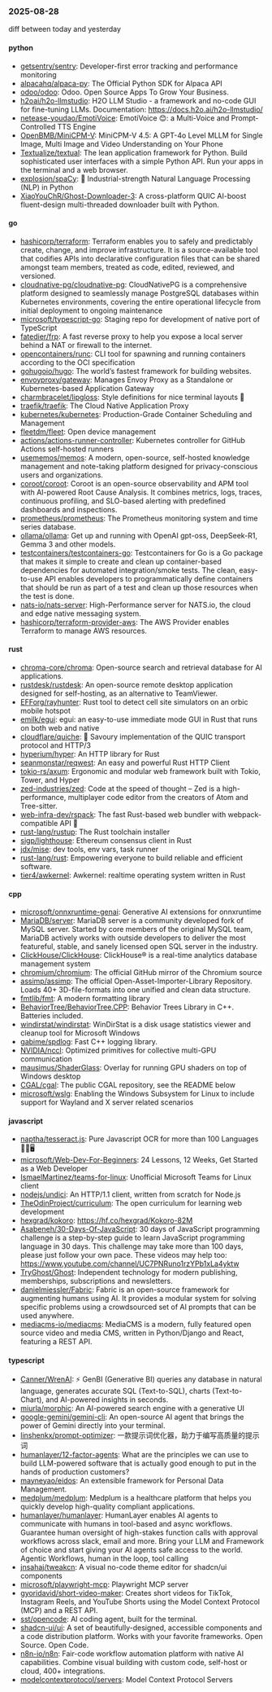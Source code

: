 ### 2025-08-28
diff between today and yesterday

#### python
* [getsentry/sentry](https://github.com/getsentry/sentry): Developer-first error tracking and performance monitoring
* [alpacahq/alpaca-py](https://github.com/alpacahq/alpaca-py): The Official Python SDK for Alpaca API
* [odoo/odoo](https://github.com/odoo/odoo): Odoo. Open Source Apps To Grow Your Business.
* [h2oai/h2o-llmstudio](https://github.com/h2oai/h2o-llmstudio): H2O LLM Studio - a framework and no-code GUI for fine-tuning LLMs. Documentation: https://docs.h2o.ai/h2o-llmstudio/
* [netease-youdao/EmotiVoice](https://github.com/netease-youdao/EmotiVoice): EmotiVoice 😊: a Multi-Voice and Prompt-Controlled TTS Engine
* [OpenBMB/MiniCPM-V](https://github.com/OpenBMB/MiniCPM-V): MiniCPM-V 4.5: A GPT-4o Level MLLM for Single Image, Multi Image and Video Understanding on Your Phone
* [Textualize/textual](https://github.com/Textualize/textual): The lean application framework for Python. Build sophisticated user interfaces with a simple Python API. Run your apps in the terminal and a web browser.
* [explosion/spaCy](https://github.com/explosion/spaCy): 💫 Industrial-strength Natural Language Processing (NLP) in Python
* [XiaoYouChR/Ghost-Downloader-3](https://github.com/XiaoYouChR/Ghost-Downloader-3): A cross-platform QUIC AI-boost fluent-design multi-threaded downloader built with Python.

#### go
* [hashicorp/terraform](https://github.com/hashicorp/terraform): Terraform enables you to safely and predictably create, change, and improve infrastructure. It is a source-available tool that codifies APIs into declarative configuration files that can be shared amongst team members, treated as code, edited, reviewed, and versioned.
* [cloudnative-pg/cloudnative-pg](https://github.com/cloudnative-pg/cloudnative-pg): CloudNativePG is a comprehensive platform designed to seamlessly manage PostgreSQL databases within Kubernetes environments, covering the entire operational lifecycle from initial deployment to ongoing maintenance
* [microsoft/typescript-go](https://github.com/microsoft/typescript-go): Staging repo for development of native port of TypeScript
* [fatedier/frp](https://github.com/fatedier/frp): A fast reverse proxy to help you expose a local server behind a NAT or firewall to the internet.
* [opencontainers/runc](https://github.com/opencontainers/runc): CLI tool for spawning and running containers according to the OCI specification
* [gohugoio/hugo](https://github.com/gohugoio/hugo): The world’s fastest framework for building websites.
* [envoyproxy/gateway](https://github.com/envoyproxy/gateway): Manages Envoy Proxy as a Standalone or Kubernetes-based Application Gateway
* [charmbracelet/lipgloss](https://github.com/charmbracelet/lipgloss): Style definitions for nice terminal layouts 👄
* [traefik/traefik](https://github.com/traefik/traefik): The Cloud Native Application Proxy
* [kubernetes/kubernetes](https://github.com/kubernetes/kubernetes): Production-Grade Container Scheduling and Management
* [fleetdm/fleet](https://github.com/fleetdm/fleet): Open device management
* [actions/actions-runner-controller](https://github.com/actions/actions-runner-controller): Kubernetes controller for GitHub Actions self-hosted runners
* [usememos/memos](https://github.com/usememos/memos): A modern, open-source, self-hosted knowledge management and note-taking platform designed for privacy-conscious users and organizations.
* [coroot/coroot](https://github.com/coroot/coroot): Coroot is an open-source observability and APM tool with AI-powered Root Cause Analysis. It combines metrics, logs, traces, continuous profiling, and SLO-based alerting with predefined dashboards and inspections.
* [prometheus/prometheus](https://github.com/prometheus/prometheus): The Prometheus monitoring system and time series database.
* [ollama/ollama](https://github.com/ollama/ollama): Get up and running with OpenAI gpt-oss, DeepSeek-R1, Gemma 3 and other models.
* [testcontainers/testcontainers-go](https://github.com/testcontainers/testcontainers-go): Testcontainers for Go is a Go package that makes it simple to create and clean up container-based dependencies for automated integration/smoke tests. The clean, easy-to-use API enables developers to programmatically define containers that should be run as part of a test and clean up those resources when the test is done.
* [nats-io/nats-server](https://github.com/nats-io/nats-server): High-Performance server for NATS.io, the cloud and edge native messaging system.
* [hashicorp/terraform-provider-aws](https://github.com/hashicorp/terraform-provider-aws): The AWS Provider enables Terraform to manage AWS resources.

#### rust
* [chroma-core/chroma](https://github.com/chroma-core/chroma): Open-source search and retrieval database for AI applications.
* [rustdesk/rustdesk](https://github.com/rustdesk/rustdesk): An open-source remote desktop application designed for self-hosting, as an alternative to TeamViewer.
* [EFForg/rayhunter](https://github.com/EFForg/rayhunter): Rust tool to detect cell site simulators on an orbic mobile hotspot
* [emilk/egui](https://github.com/emilk/egui): egui: an easy-to-use immediate mode GUI in Rust that runs on both web and native
* [cloudflare/quiche](https://github.com/cloudflare/quiche): 🥧 Savoury implementation of the QUIC transport protocol and HTTP/3
* [hyperium/hyper](https://github.com/hyperium/hyper): An HTTP library for Rust
* [seanmonstar/reqwest](https://github.com/seanmonstar/reqwest): An easy and powerful Rust HTTP Client
* [tokio-rs/axum](https://github.com/tokio-rs/axum): Ergonomic and modular web framework built with Tokio, Tower, and Hyper
* [zed-industries/zed](https://github.com/zed-industries/zed): Code at the speed of thought – Zed is a high-performance, multiplayer code editor from the creators of Atom and Tree-sitter.
* [web-infra-dev/rspack](https://github.com/web-infra-dev/rspack): The fast Rust-based web bundler with webpack-compatible API 🦀️
* [rust-lang/rustup](https://github.com/rust-lang/rustup): The Rust toolchain installer
* [sigp/lighthouse](https://github.com/sigp/lighthouse): Ethereum consensus client in Rust
* [jdx/mise](https://github.com/jdx/mise): dev tools, env vars, task runner
* [rust-lang/rust](https://github.com/rust-lang/rust): Empowering everyone to build reliable and efficient software.
* [tier4/awkernel](https://github.com/tier4/awkernel): Awkernel: realtime operating system written in Rust

#### cpp
* [microsoft/onnxruntime-genai](https://github.com/microsoft/onnxruntime-genai): Generative AI extensions for onnxruntime
* [MariaDB/server](https://github.com/MariaDB/server): MariaDB server is a community developed fork of MySQL server. Started by core members of the original MySQL team, MariaDB actively works with outside developers to deliver the most featureful, stable, and sanely licensed open SQL server in the industry.
* [ClickHouse/ClickHouse](https://github.com/ClickHouse/ClickHouse): ClickHouse® is a real-time analytics database management system
* [chromium/chromium](https://github.com/chromium/chromium): The official GitHub mirror of the Chromium source
* [assimp/assimp](https://github.com/assimp/assimp): The official Open-Asset-Importer-Library Repository. Loads 40+ 3D-file-formats into one unified and clean data structure.
* [fmtlib/fmt](https://github.com/fmtlib/fmt): A modern formatting library
* [BehaviorTree/BehaviorTree.CPP](https://github.com/BehaviorTree/BehaviorTree.CPP): Behavior Trees Library in C++. Batteries included.
* [windirstat/windirstat](https://github.com/windirstat/windirstat): WinDirStat is a disk usage statistics viewer and cleanup tool for Microsoft Windows
* [gabime/spdlog](https://github.com/gabime/spdlog): Fast C++ logging library.
* [NVIDIA/nccl](https://github.com/NVIDIA/nccl): Optimized primitives for collective multi-GPU communication
* [mausimus/ShaderGlass](https://github.com/mausimus/ShaderGlass): Overlay for running GPU shaders on top of Windows desktop
* [CGAL/cgal](https://github.com/CGAL/cgal): The public CGAL repository, see the README below
* [microsoft/wslg](https://github.com/microsoft/wslg): Enabling the Windows Subsystem for Linux to include support for Wayland and X server related scenarios

#### javascript
* [naptha/tesseract.js](https://github.com/naptha/tesseract.js): Pure Javascript OCR for more than 100 Languages 📖🎉🖥
* [microsoft/Web-Dev-For-Beginners](https://github.com/microsoft/Web-Dev-For-Beginners): 24 Lessons, 12 Weeks, Get Started as a Web Developer
* [IsmaelMartinez/teams-for-linux](https://github.com/IsmaelMartinez/teams-for-linux): Unofficial Microsoft Teams for Linux client
* [nodejs/undici](https://github.com/nodejs/undici): An HTTP/1.1 client, written from scratch for Node.js
* [TheOdinProject/curriculum](https://github.com/TheOdinProject/curriculum): The open curriculum for learning web development
* [hexgrad/kokoro](https://github.com/hexgrad/kokoro): https://hf.co/hexgrad/Kokoro-82M
* [Asabeneh/30-Days-Of-JavaScript](https://github.com/Asabeneh/30-Days-Of-JavaScript): 30 days of JavaScript programming challenge is a step-by-step guide to learn JavaScript programming language in 30 days. This challenge may take more than 100 days, please just follow your own pace. These videos may help too: https://www.youtube.com/channel/UC7PNRuno1rzYPb1xLa4yktw
* [TryGhost/Ghost](https://github.com/TryGhost/Ghost): Independent technology for modern publishing, memberships, subscriptions and newsletters.
* [danielmiessler/Fabric](https://github.com/danielmiessler/Fabric): Fabric is an open-source framework for augmenting humans using AI. It provides a modular system for solving specific problems using a crowdsourced set of AI prompts that can be used anywhere.
* [mediacms-io/mediacms](https://github.com/mediacms-io/mediacms): MediaCMS is a modern, fully featured open source video and media CMS, written in Python/Django and React, featuring a REST API.

#### typescript
* [Canner/WrenAI](https://github.com/Canner/WrenAI): ⚡️ GenBI (Generative BI) queries any database in natural language, generates accurate SQL (Text-to-SQL), charts (Text-to-Chart), and AI-powered insights in seconds.
* [miurla/morphic](https://github.com/miurla/morphic): An AI-powered search engine with a generative UI
* [google-gemini/gemini-cli](https://github.com/google-gemini/gemini-cli): An open-source AI agent that brings the power of Gemini directly into your terminal.
* [linshenkx/prompt-optimizer](https://github.com/linshenkx/prompt-optimizer): 一款提示词优化器，助力于编写高质量的提示词
* [humanlayer/12-factor-agents](https://github.com/humanlayer/12-factor-agents): What are the principles we can use to build LLM-powered software that is actually good enough to put in the hands of production customers?
* [mayneyao/eidos](https://github.com/mayneyao/eidos): An extensible framework for Personal Data Management.
* [medplum/medplum](https://github.com/medplum/medplum): Medplum is a healthcare platform that helps you quickly develop high-quality compliant applications.
* [humanlayer/humanlayer](https://github.com/humanlayer/humanlayer): HumanLayer enables AI agents to communicate with humans in tool-based and async workflows. Guarantee human oversight of high-stakes function calls with approval workflows across slack, email and more. Bring your LLM and Framework of choice and start giving your AI agents safe access to the world. Agentic Workflows, human in the loop, tool calling
* [jnsahaj/tweakcn](https://github.com/jnsahaj/tweakcn): A visual no-code theme editor for shadcn/ui components
* [microsoft/playwright-mcp](https://github.com/microsoft/playwright-mcp): Playwright MCP server
* [gyoridavid/short-video-maker](https://github.com/gyoridavid/short-video-maker): Creates short videos for TikTok, Instagram Reels, and YouTube Shorts using the Model Context Protocol (MCP) and a REST API.
* [sst/opencode](https://github.com/sst/opencode): AI coding agent, built for the terminal.
* [shadcn-ui/ui](https://github.com/shadcn-ui/ui): A set of beautifully-designed, accessible components and a code distribution platform. Works with your favorite frameworks. Open Source. Open Code.
* [n8n-io/n8n](https://github.com/n8n-io/n8n): Fair-code workflow automation platform with native AI capabilities. Combine visual building with custom code, self-host or cloud, 400+ integrations.
* [modelcontextprotocol/servers](https://github.com/modelcontextprotocol/servers): Model Context Protocol Servers
